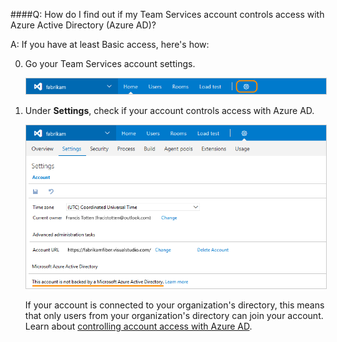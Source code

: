 ####Q:  How do I find out if my Team Services account controls access with Azure Active Directory (Azure AD)?

A:	If you have at least Basic access, here's how:

0.	Go your Team Services account settings.

	<img alt="Go to account settings" src="./_img/account-settings-new-ui.png" style="border: 1px solid #CCCCCC" />

0.	Under **Settings**, check if your account controls access with Azure AD.

	<img alt="Go to Settings, check for a connected directory" src="./_img/account-check-connected-azure-ad-new-ui.png" style="border: 1px solid #CCCCCC" />

	If your account is connected to your organization's directory, 
	this means that only users from your organization's directory can join your account.
	Learn about [controlling account access with Azure AD](https://www.visualstudio.com/docs/setup-admin/team-services/manage-organization-access-for-your-account-vs). 
